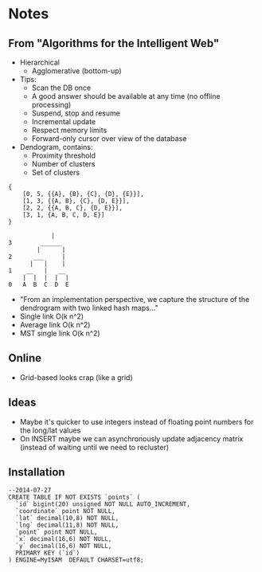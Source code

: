 # Notes

## From "Algorithms for the Intelligent Web"

- Hierarchical
   - Agglomerative (bottom-up) 
- Tips:
   - Scan the DB once
   - A good answer should be available at any time (no offline processing)
   - Suspend, stop and resume
   - Incremental update
   - Respect memory limits
   - Forward-only cursor over view of the database
- Dendogram, contains:
   - Proximity threshold
   - Number of clusters
   - Set of clusters
 
```
{
    [0, 5, {{A}, {B}, {C}, {D}, {E}}],
    [1, 3, {{A, B}, {C}, {D, E}}],
    [2, 2, {{A, B, C}, {D, E}}],
    [3, 1, {A, B, C, D, E}]
}

            |
3        ______
        |      |
2      ___     |
      |   |    |
1    __   |   __ 
    |  |  |  |  |
0   A  B  C  D  E

```

- "From an implementation perspective, we capture the structure of the dendrogram with two linked hash maps..."
- Single link O(k n^2)
- Average link O(k n^2)
- MST single link O(k n^2)

## Online
- Grid-based looks crap (like a grid)


## Ideas
 - Maybe it's quicker to use integers instead of floating point numbers for the long/lat values
 - On INSERT maybe we can asynchronously update adjacency matrix (instead of waiting until we need to recluster)
 
## Installation

```
--2014-07-27
CREATE TABLE IF NOT EXISTS `points` (
  `id` bigint(20) unsigned NOT NULL AUTO_INCREMENT,
  `coordinate` point NOT NULL,
  `lat` decimal(10,8) NOT NULL,
  `lng` decimal(11,8) NOT NULL,
  `point` point NOT NULL,
  `x` decimal(16,6) NOT NULL,
  `y` decimal(16,6) NOT NULL,
  PRIMARY KEY (`id`)
) ENGINE=MyISAM  DEFAULT CHARSET=utf8;
```